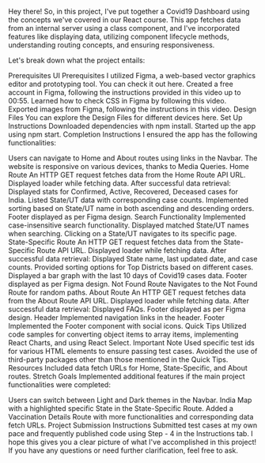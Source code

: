 Hey there! So, in this project, I've put together a Covid19 Dashboard using the concepts we've covered in our React course. This app fetches data from an internal server using a class component, and I've incorporated features like displaying data, utilizing component lifecycle methods, understanding routing concepts, and ensuring responsiveness.

Let's break down what the project entails:

Prerequisites
UI Prerequisites
I utilized Figma, a web-based vector graphics editor and prototyping tool. You can check it out here.
Created a free account in Figma, following the instructions provided in this video up to 00:55.
Learned how to check CSS in Figma by following this video.
Exported images from Figma, following the instructions in this video.
Design Files
You can explore the Design Files for different devices here.
Set Up Instructions
Downloaded dependencies with npm install.
Started up the app using npm start.
Completion Instructions
I ensured the app has the following functionalities:

Users can navigate to Home and About routes using links in the Navbar.
The website is responsive on various devices, thanks to Media Queries.
Home Route
An HTTP GET request fetches data from the Home Route API URL.
Displayed loader while fetching data.
After successful data retrieval:
Displayed stats for Confirmed, Active, Recovered, Deceased cases for India.
Listed State/UT data with corresponding case counts.
Implemented sorting based on State/UT name in both ascending and descending orders.
Footer displayed as per Figma design.
Search Functionality
Implemented case-insensitive search functionality.
Displayed matched State/UT names when searching.
Clicking on a State/UT navigates to its specific page.
State-Specific Route
An HTTP GET request fetches data from the State-Specific Route API URL.
Displayed loader while fetching data.
After successful data retrieval:
Displayed State name, last updated date, and case counts.
Provided sorting options for Top Districts based on different cases.
Displayed a bar graph with the last 10 days of Covid19 cases data.
Footer displayed as per Figma design.
Not Found Route
Navigates to the Not Found Route for random paths.
About Route
An HTTP GET request fetches data from the About Route API URL.
Displayed loader while fetching data.
After successful data retrieval:
Displayed FAQs.
Footer displayed as per Figma design.
Header
Implemented navigation links in the header.
Footer
Implemented the Footer component with social icons.
Quick Tips
Utilized code samples for converting object items to array items, implementing React Charts, and using React Select.
Important Note
Used specific test ids for various HTML elements to ensure passing test cases.
Avoided the use of third-party packages other than those mentioned in the Quick Tips.
Resources
Included data fetch URLs for Home, State-Specific, and About routes.
Stretch Goals
Implemented additional features if the main project functionalities were completed:

Users can switch between Light and Dark themes in the Navbar.
India Map with a highlighted specific State in the State-Specific Route.
Added a Vaccination Details Route with more functionalities and corresponding data fetch URLs.
Project Submission Instructions
Submitted test cases at my own pace and frequently published code using Step - 4 in the Instructions tab.
I hope this gives you a clear picture of what I've accomplished in this project! If you have any questions or need further clarification, feel free to ask.

